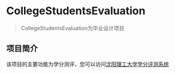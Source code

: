 # CollegeStudentsEvaluation
> CollegeStudentsEvaluation为毕业设计项目

## 项目简介
该项目的主要功能为学分测评，您可以访问[沈阳理工大学学分评测系统](http://www.xuemengzihe.cn)
